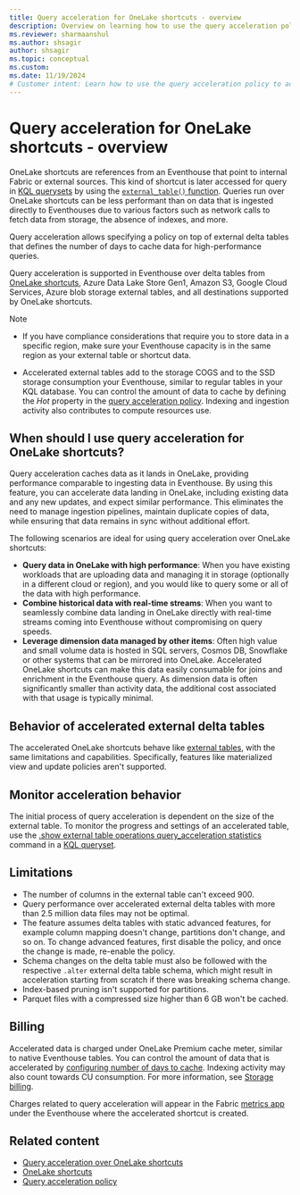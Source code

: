 ```yaml
---
title: Query acceleration for OneLake shortcuts - overview
description: Overview on learning how to use the query acceleration policy over OneLake shortcuts to improve query performance and reduce latency for external delta tables.
ms.reviewer: sharmaanshul
ms.author: shsagir
author: shsagir
ms.topic: conceptual
ms.custom:
ms.date: 11/19/2024
# Customer intent: Learn how to use the query acceleration policy to accelerate queries over shortcuts and external delta tables.
---
```

# Query acceleration for OneLake shortcuts - overview

OneLake shortcuts are references from an Eventhouse that point to internal Fabric or external sources. This kind of shortcut is later accessed for query in [KQL querysets](create-query-set.md) by using the [`external_table()` function](/kusto/query/external-table-function). Queries run over OneLake shortcuts can be less performant than on data that is ingested directly to Eventhouses due to various factors such as network calls to fetch data from storage, the absence of indexes, and more. 

Query acceleration allows specifying a policy on top of external delta tables that defines the number of days to cache data for high-performance queries. 

Query acceleration is supported in Eventhouse over delta tables from [OneLake shortcuts](onelake-shortcuts.md), Azure Data Lake Store Gen1, Amazon S3, Google Cloud Services, Azure blob storage external tables, and all destinations supported by OneLake shortcuts.

> [!NOTE]
> * If you have compliance considerations that require you to store data in a specific region, make sure your Eventhouse capacity is in the same region as your external table or shortcut data.
>
> * Accelerated external tables add to the storage COGS and to the SSD storage consumption your Eventhouse, similar to regular tables in your KQL database. You can control the amount of data to cache by defining the *Hot* property in the [query acceleration policy](https://go.microsoft.com/fwlink/?linkid=2296196). Indexing and ingestion activity also contributes to compute resources use.

## When should I use query acceleration for OneLake shortcuts?

Query acceleration caches data as it lands in OneLake, providing performance comparable to ingesting data in Eventhouse. By using this feature, you can accelerate data landing in OneLake, including existing data and any new updates, and expect similar performance. This eliminates the need to manage ingestion pipelines, maintain duplicate copies of data, while ensuring that data remains in sync without additional effort. 

The following scenarios are ideal for using query acceleration over OneLake shortcuts:

* **Query data in OneLake with high performance**: When you have existing workloads that are uploading data and managing it in storage (optionally in a different cloud or region), and you would like to query some or all of the data with high performance. 
* **Combine historical data with real-time streams**:  When you want to seamlessly combine data landing in OneLake directly with real-time streams coming into Eventhouse without compromising on query speeds.  
* **Leverage dimension data managed by other items**: Often high value and small volume data is hosted in SQL servers, Cosmos DB, Snowflake or other systems that can be mirrored into OneLake. Accelerated OneLake shortcuts can make this data easily consumable for joins and enrichment in the Eventhouse query. As dimension data is often significantly smaller than activity data, the additional cost associated with that usage is typically minimal.

## Behavior of accelerated external delta tables

The accelerated OneLake shortcuts behave like [external tables](/kusto/query/schema-entities/external-tables?view=microsoft-fabric&preserve-view=true), with the same limitations and capabilities.
Specifically, features like materialized view and update policies aren't supported.

## Monitor acceleration behavior

The initial process of query acceleration is dependent on the size of the external table. To monitor the progress and settings of an accelerated table, use the [.show external table operations query_acceleration statistics](https://go.microsoft.com/fwlink/?linkid=2295988) command in a [KQL queryset](kusto-query-set.md).

## Limitations

* The number of columns in the external table can't exceed 900.
* Query performance over accelerated external delta tables with more than 2.5 million data files may not be optimal.
* The feature assumes delta tables with static advanced features, for example column mapping doesn't change, partitions don't change, and so on. To change advanced features, first disable the policy, and once the change is made, re-enable the policy.
* Schema changes on the delta table must also be followed with the respective `.alter` external delta table schema, which might result in acceleration starting from scratch if there was breaking schema change.
* Index-based pruning isn't supported for partitions.
* Parquet files with a compressed size higher than 6 GB won't be cached.

## Billing

Accelerated data is charged under OneLake Premium cache meter, similar to native Eventhouse tables. You can control the amount of data that is accelerated by [configuring number of days to cache](query-acceleration.md#set-caching-period). Indexing activity may also count towards CU consumption. For more information, see [Storage billing](real-time-intelligence-consumption.md#storage-billing).

Charges related to query acceleration will appear in the Fabric [metrics app](../enterprise/metrics-app.md) under the Eventhouse where the accelerated shortcut is created.  

## Related content

* [Query acceleration over OneLake shortcuts](query-acceleration.md)
* [OneLake shortcuts](onelake-shortcuts.md)
* [Query acceleration policy](https://go.microsoft.com/fwlink/?linkid=2296196)
